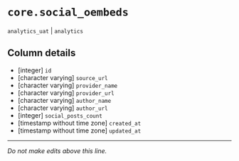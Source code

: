 # `core.social_oembeds`
`analytics_uat` | `analytics`

## Column details
* [integer]   `id`
* [character varying] `source_url`
* [character varying] `provider_name`
* [character varying] `provider_url`
* [character varying] `author_name`
* [character varying] `author_url`
* [integer]   `social_posts_count`
* [timestamp without time zone] `created_at`
* [timestamp without time zone] `updated_at`

-------------------------------------------------------------------------------
*Do not make edits above this line.*
